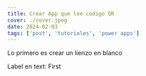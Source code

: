 ```yaml
---
title: Crear App que lee codigo QR
cover: ./cover.jpeg
date: 2024-02-03
tags: ['post', 'tutoriales', 'power apps']
---
```


Lo primero es crear un lienzo en blanco

Label en text: First